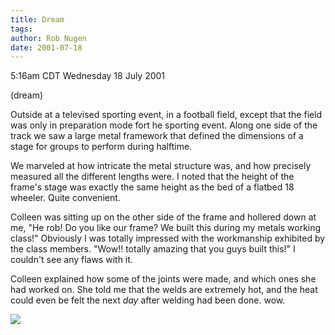 ```yaml
---
title: Dream
tags: 
author: Rob Nugen
date: 2001-07-18
---
```


<title>Colleen welding</title>
<p class=date>5:16am CDT Wednesday 18 July 2001</p>

<p class=note>(dream)</p>

<p class=dream>Outside at a televised sporting event, in a football
field, except that the field was only in preparation mode fort he
sporting event.  Along one side of the track we saw a large metal
framework that defined the dimensions of a stage for groups to perform
during halftime.</p>

<p class=dream>We marveled at how intricate the metal structure was,
and how precisely measured all the different lengths were.  I noted
that the height of the frame's stage was exactly the same height as
the bed of a flatbed 18 wheeler.  Quite convenient.</p>

<p class=dream>Colleen was sitting up on the other side of the frame
and hollered down at me, "He rob!  Do you like our frame?  We built
this during my metals working class!"  Obviously I was totally
impressed with the workmanship exhibited by the class members.  "Wow!!
 totally amazing that you guys built this!"  I couldn't see any flaws
with it.</p>

<p class=dream>Colleen explained how some of the joints were made, and
which ones she had worked on.  She told me that the welds are
extremely hot, and the heat could even be felt the next <em>day</em>
after welding had been done.  wow.</p>

<p><img src='/images/rob/wL-ROB.gif'/></p>

